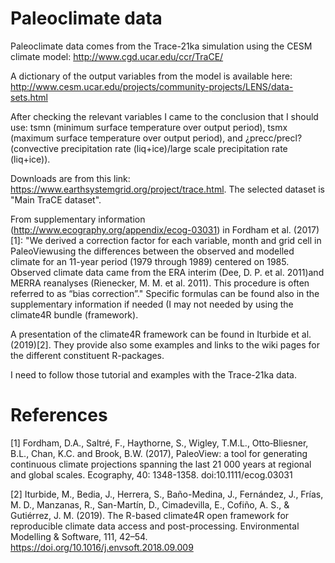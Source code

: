 # Paleoclimate data
Paleoclimate data comes from the Trace-21ka simulation using the CESM climate model: http://www.cgd.ucar.edu/ccr/TraCE/

A dictionary of the output variables from the model is available here: http://www.cesm.ucar.edu/projects/community-projects/LENS/data-sets.html

After checking the relevant variables I came to the conclusion that I should use: tsmn (minimum surface temperature over output period), tsmx (maximum surface temperature over output period), and ¿precc/precl? (convective precipitation rate (liq+ice)/large scale precipitation rate (liq+ice)).

Downloads are from this link: https://www.earthsystemgrid.org/project/trace.html. The selected dataset is "Main TraCE dataset". 

From supplementary information (http://www.ecography.org/appendix/ecog-03031) in Fordham et al. (2017)[1]: "We derived a correction factor for each variable, month and grid cell in PaleoViewusing the differences between the observed and modelled climate for an 11-year period (1979 through 1989) centered on 1985. Observed climate data came from the ERA interim (Dee, D. P. et al. 2011)and MERRA reanalyses (Rienecker, M. M. et al. 2011). This procedure is often referred to as “bias correction”." Specific formulas can be found also in the supplementary information if needed (I may not needed by using the climate4R bundle (framework).

A presentation of the climate4R framework can be found in Iturbide et al. (2019)[2]. They provide also some examples and links to the wiki pages for the different constituent R-packages.

I need to follow those tutorial and examples with the Trace-21ka data.

# References

[1] Fordham, D.A., Saltré, F., Haythorne, S., Wigley, T.M.L., Otto‐Bliesner, B.L., Chan, K.C. and Brook, B.W. (2017), PaleoView: a tool for generating continuous climate projections spanning the last 21 000 years at regional and global scales. Ecography, 40: 1348-1358. doi:10.1111/ecog.03031

[2] Iturbide, M., Bedia, J., Herrera, S., Baño-Medina, J., Fernández, J., Frías, M. D., Manzanas, R., San-Martín, D., Cimadevilla, E., Cofiño, A. S., & Gutiérrez, J. M. (2019). The R-based climate4R open framework for reproducible climate data access and post-processing. Environmental Modelling & Software, 111, 42–54. https://doi.org/10.1016/j.envsoft.2018.09.009


